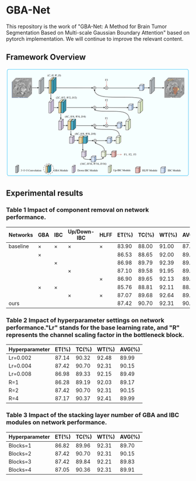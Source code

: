 # GBA-Net
This repository is the work of "GBA-Net: A Method for Brain Tumor Segmentation Based on Multi-scale Gaussian Boundary Attention" based on pytorch implementation. We will continue to improve the relevant content.


## Framework Overview
![Alt text](https://github.com/Glory929/code/blob/main/img/network.png)

## Experimental results
### Table 1 Impact of component removal on network performance.
|Networks  | GBA  | IBC  | Up/Down-IBC  | HLFF  | ET(%)  | TC(%)  | WT(%)  | AVG(%)  
 |---- | ----- | ------ | ----- | ------ | ----- | ------  | ------  | ------ 
 |baseline | ×  | × | × | × | 83.90 | 88.00 | 91.00 | 87.62 
 | | ×  |  |  |  | 86.53 | 88.65 | 92.00 | 89.06
 | |   | × |  |  | 86.98 | 89.79 | 92.39 | 89.72
 | |   |  | × |  | 87.10 | 89.58 | 91.95 | 89.55 
 | |   |  |  | × | 86.90 | 89.65 | 92.13 | 89.56 
 | | ×  | × |  |  | 85.76 | 88.81 | 92.11 | 88.90
 | |   |  | × | × | 87.07 | 89.68 | 92.64 | 89.80 
 |ours |   |  |  |  | 87.42 | 90.70 | 92.31 | 90.15

 ### Table 2 Impact of hyperparameter settings on network performance."Lr" stands for the base learning rate, and "R" represents the channel scaling factor in the bottleneck block.

 Hyperparameter  | ET(%)  | TC(%)  | WT(%)  | AVG(%)
 ---- | ----- | ------   | ----- | ------
 Lr=0.002  | 87.14 | 90.32   | 92.48 | 89.99
 Lr=0.004  | 87.42 | 90.70 | 92.31 | 90.15  
 Lr=0.008  | 86.98 | 89.33   | 92.15 | 89.49
 R=1  | 86.28 | 89.19   | 92.03 | 89.17 
 R=2  | 87.42 | 90.70 | 92.31 | 90.15
 R=4  | 87.17 | 90.37   | 92.41 | 89.99

 ### Table 3 Impact of the stacking layer number of GBA and IBC modules on network performance.

  Hyperparameter  | ET(%)  | TC(%)  | WT(%)  | AVG(%)
 ---- | ----- | ------   | ----- | ------
 Blocks=1  | 86.82 | 89.96   | 92.31 | 89.70
 Blocks=2  | 87.42 | 90.70 | 92.31 | 90.15  
 Blocks=3  | 87.42 | 89.84   | 92.21 | 89.83
 Blocks=4  | 87.05 | 90.36   | 92.31 | 89.91
 
 
 
 




